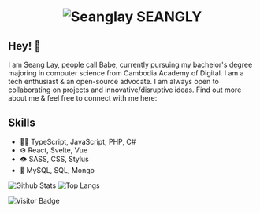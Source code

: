 <h1 align="center">
  <img src="https://raw.githubusercontent.com/seanglayz/seanglayz/master/name.svg" alt="Seanglay SEANGLY" />
</h1>

## Hey! 👋
I am Seang Lay, people call Babe, currently pursuing my bachelor's degree majoring in computer science from Cambodia Academy of Digital. I am a tech enthusiast & an open-source advocate. I am always open to collaborating on projects and innovative/disruptive ideas. Find out more about me & feel free to connect with me here:



## Skills
- 👨‍💻 TypeScript, JavaScript, PHP, C#
- ⚙️ React, Svelte, Vue
- 👁️ SASS, CSS, Stylus
- 💽 MySQL, SQL, Mongo



![Github Stats](https://github-readme-stats.vercel.app/api?username=seanglayz&count_private=true&show_icons=true&include_all_commits=true)
![Top Langs](https://github-readme-stats.vercel.app/api/top-langs/?username=seanglayz&hide=TeX&layout=compact)

![Visitor Badge](https://visitor-badge.laobi.icu/badge?page_id=seanglayz)
